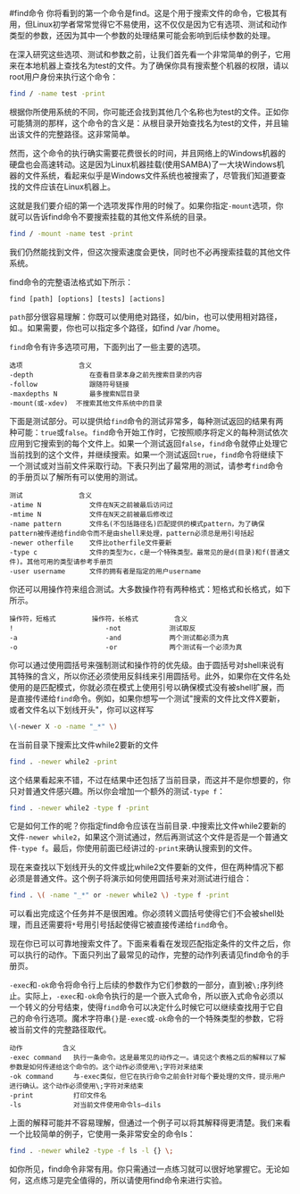 #find命令
你将看到的第一个命令是find。这是个用于搜索文件的命令，它极其有用，但Linux初学者常常觉得它不易使用，这不仅仅是因为它有选项、测试和动作类型的参数，还因为其中一个参数的处理结果可能会影响到后续参数的处理。 

在深入研究这些选项、测试和参数之前，让我们首先看一个非常简单的例子，它用来在本地机器上查找名为test的文件。为了确保你具有搜索整个机器的权限，请以root用户身份来执行这个命令：

```bash
find / -name test -print
```
根据你所使用系统的不同，你可能还会找到其他几个名称也为test的文件。正如你可能猜测的那样，这个命令的含义是：从根目录开始查找名为test的文件，并且输出该文件的完整路径。这非常简单。

然而，这个命令的执行确实需要花费很长的时间，并且网络上的Windows机器的硬盘也会高速转动。这是因为Linux机器挂载(使用SAMBA)了一大块Windows机器的文件系统，看起来似乎是Windows文件系统也被搜索了，尽管我们知道要查找的文件应该在Linux机器上。 		

这就是我们要介绍的第一个选项发挥作用的时候了。如果你指定`-mount`选项，你就可以告诉find命令不要搜索挂载的其他文件系统的目录。

```bash
find / -mount -name test -print
```
我们仍然能找到文件，但这次搜索速度会更快，同时也不必再搜索挂载的其他文件系统。 		

find命令的完整语法格式如下所示：

```text
find [path] [options] [tests] [actions]
```
`path`部分很容易理解：你既可以使用绝对路径，如/bin，也可以使用相对路径，如.。如果需要，你也可以指定多个路径，如find /var /home。 	

`find`命令有许多选项可用，下面列出了一些主要的选项。

```text
选项 				含义
-depth				在查看目录本身之前先搜索目录的内容
-follow 			跟随符号链接
-maxdepths N 		最多搜索N层目录
-mount(或-xdev) 	不搜索其他文件系统中的目录
```
下面是测试部分。可以提供给`find`命令的测试非常多，每种测试返回的结果有两种可能：`true`或`false`。`find`命令开始工作时，它按照顺序将定义的每种测试依次应用到它搜索到的每个文件上。如果一个测试返回`false`，`find`命令就停止处理它当前找到的这个文件，并继续搜索。如果一个测试返回`true`，`find`命令将继续下一个测试或对当前文件采取行动。下表只列出了最常用的测试，请参考`find`命令的手册页以了解所有可以使用的测试。

```text
测试				含义
-atime N 			文件在N天之前被最后访问过
-mtime N 			文件在N天之前被最后修改过
-name pattern 		文件名(不包括路径名)匹配提供的模式pattern，为了确保pattern被传递给find命令而不是由shell来处理，pattern必须总是用引号括起
-newer otherfile 	文件比otherfile文件要新
-type c 			文件的类型为c，c是一个特殊类型。最常见的是d(目录)和f(普通文件)。其他可用的类型请参考手册页
-user username 		文件的拥有者是指定的用户username
```
你还可以用操作符来组合测试。大多数操作符有两种格式：短格式和长格式，如下所示。
```text
操作符，短格式 		操作符，长格式 		含义
! 						-not 			测试取反
-a 						-and 			两个测试都必须为真
-o 						-or 			两个测试有一个必须为真
```
你可以通过使用圆括号来强制测试和操作符的优先级。由于圆括号对shell来说有其特殊的含义，所以你还必须使用反斜线来引用圆括号。此外，如果你在文件名处使用的是匹配模式，你就必须在模式上使用引号以确保模式没有被shell扩展，而是直接传递给`find`命令。例如，如果你想写一个测试"搜索的文件比文件X要新，或者文件名以下划线开头"，你可以这样写

```bash
\(-newer X -o -name "_*" \)
```
在当前目录下搜索比文件while2要新的文件

```bash
find . -newer while2 -print
```
这个结果看起来不错，不过在结果中还包括了当前目录，而这并不是你想要的，你只对普通文件感兴趣。所以你会增加一个额外的测试`-type f`：

```bash
find . -newer while2 -type f -print
```
它是如何工作的呢？你指定find命令应该在当前目录`.`中搜索比文件while2要新的文件`-newer while2`，如果这个测试通过，然后再测试这个文件是否是一个普通文件`-type f`。最后，你使用前面已经讲过的`-print`来确认搜索到的文件。 				

现在来查找以下划线开头的文件或比while2文件要新的文件，但在两种情况下都必须是普通文件。这个例子将演示如何使用圆括号来对测试进行组合：

```bash
find . \( -name "_*" or -newer while2 \) -type f -print
```
可以看出完成这个任务并不是很困难。你必须转义圆括号使得它们不会被shell处理，而且还需要将`*`号用引号括起使得它被直接传递给`find`命令。 		

现在你已可以可靠地搜索文件了。下面来看看在发现匹配指定条件的文件之后，你可以执行的动作。下面只列出了最常见的动作，完整的动作列表请见find命令的手册页。 				

`-exec`和`-ok`命令将命令行上后续的参数作为它们参数的一部分，直到被`\;`序列终止。实际上，`-exec`和`-ok`命令执行的是一个嵌入式命令，所以嵌入式命令必须以一个转义的分号结束，使得`find`命令可以决定什么时候它可以继续查找用于它自己的命令行选项。魔术字符串`{}`是`-exec`或`-ok`命令的一个特殊类型的参数，它将被当前文件的完整路径取代。

```text
动作			含义
-exec command 	执行一条命令。这是最常见的动作之一。请见这个表格之后的解释以了解参数是如何传递给这个命令的。这个动作必须使用\;字符对来结束
-ok command 	与-exec类似，但它在执行命令之前会针对每个要处理的文件，提示用户进行确认。这个动作必须使用\;字符对来结束
-print 			打印文件名
-ls 			对当前文件使用命令ls–dils
```
上面的解释可能并不容易理解，但通过一个例子可以将其解释得更清楚。我们来看一个比较简单的例子，它使用一条非常安全的命令ls：
```bash
find . -newer while2 -type -f ls -l {} \;
```
如你所见，find命令非常有用。你只需通过一点练习就可以很好地掌握它。无论如何，这点练习是完全值得的，所以请使用find命令来进行实验。


